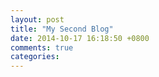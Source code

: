 ```yaml
---
layout: post
title: "My Second Blog"
date: 2014-10-17 16:18:50 +0800
comments: true
categories: 
---
```

